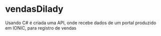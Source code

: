 # vendasDilady
Usando C# é criada uma API, onde recebe dados de um portal produzido em IONIC, para registro de vendas
